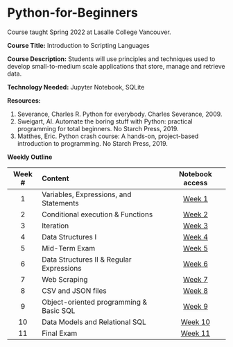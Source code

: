 # Python-for-Beginners
Course taught Spring 2022 at Lasalle College Vancouver.


**Course Title:**	Introduction to Scripting Languages

**Course Description:** 	Students will use principles and techniques used to develop small-to-medium scale applications that store, manage and retrieve data. 

**Technology Needed:** 	Jupyter Notebook, SQLite

**Resources:** 	
1. Severance, Charles R. Python for everybody. Charles Severance, 2009.
2. Sweigart, Al. Automate the boring stuff with Python: practical programming for total beginners. No Starch Press, 2019.
3. Matthes, Eric. Python crash course: A hands-on, project-based introduction to programming. No Starch Press, 2019.

**Weekly Outline**

Week # | Content | Notebook access
:----:|:-----|:-------:
1   | Variables, Expressions, and Statements    | [Week 1 ](https://github.com/Tributino/Python-for-Beginners/tree/main/Week_1)
2   | Conditional execution & Functions         | [Week 2 ](https://github.com/Tributino/Python-for-Beginners/tree/main/Week_2)
3   | Iteration                                 | [Week 3 ](https://github.com/Tributino/Python-for-Beginners/tree/main/Week_3)
4   | Data Structures I                         | [Week 4 ](https://github.com/Tributino/Python-for-Beginners/tree/main/Week_4)
5   | Mid-Term Exam                             | [Week 5 ](https://github.com/Tributino/Python-for-Beginners/tree/main/Week_5)
6   | Data Structures II & Regular Expressions  | [Week 6 ](https://github.com/Tributino/Python-for-Beginners/tree/main/Week_6)
7   | Web Scraping                              | [Week 7 ](https://github.com/Tributino/Python-for-Beginners/tree/main/Week_7)
8   | CSV and JSON files                        | [Week 8 ](https://github.com/Tributino/Python-for-Beginners/tree/main/Week_8)
9   | Object-oriented programming & Basic SQL   | [Week 9 ](https://github.com/Tributino/Python-for-Beginners/tree/main/Week_9)
10  | Data Models and Relational SQL            | [Week 10 ](https://github.com/Tributino/Python-for-Beginners/tree/main/Week_10)
11  | Final Exam                                | [Week 11 ](https://github.com/Tributino/Python-for-Beginners/tree/main/Week_11)

